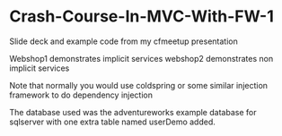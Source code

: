 Crash-Course-In-MVC-With-FW-1
=============================

Slide deck and example code from my cfmeetup presentation

Webshop1 demonstrates implicit services
webshop2 demonstrates non implicit services

Note that normally you would use coldspring or some similar injection framework to do dependency injection

The database used was the adventureworks example database for sqlserver with one extra table named userDemo added.